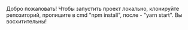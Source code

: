 Добро пожаловать! Чтобы запустить проект локально, клонируйте репозиторий, пропишите в cmd "npm install", после - "yarn start".
Вы восхитительны!